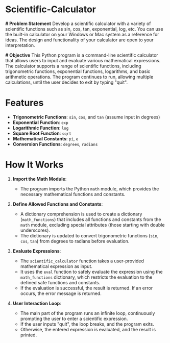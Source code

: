 # Scientific-Calculator

**# Problem Statement**
Develop a scientific calculator with a variety of scientific functions such as sin, cos, tan, exponential, log, etc. You can use the built-in calculator on your Windows or Mac system as a reference for ideas. The design and functionality of your calculator are open to your interpretation.

**# Objective**
This Python program is a command-line scientific calculator that allows users to input and evaluate various mathematical expressions. The calculator supports a range of scientific functions, including trigonometric functions, exponential functions, logarithms, and basic arithmetic operations. The program continues to run, allowing multiple calculations, until the user decides to exit by typing "quit".

# Features
- **Trigonometric Functions**: `sin`, `cos`, and `tan` (assume input in degrees)
- **Exponential Function**: `exp`
- **Logarithmic Function**: `log`
- **Square Root Function**: `sqrt`
- **Mathematical Constants**: `pi`, `e`
- **Conversion Functions**: `degrees`, `radians`

# How It Works

1. **Import the Math Module**:
   - The program imports the Python `math` module, which provides the necessary mathematical functions and constants.

3. **Define Allowed Functions and Constants**: 
   - A dictionary comprehension is used to create a dictionary (`math_functions`) that includes all functions and constants from the `math` module, excluding special attributes (those starting with double underscores).
   - The dictionary is updated to convert trigonometric functions (`sin`, `cos`, `tan`) from degrees to radians before evaluation.

4. **Evaluate Expressions**: 
   - The `scientific_calculator` function takes a user-provided mathematical expression as input.
   - It uses the `eval` function to safely evaluate the expression using the `math_functions` dictionary, which restricts the evaluation to the defined safe functions and constants.
   - If the evaluation is successful, the result is returned. If an error occurs, the error message is returned.

5. **User Interaction Loop**:
   - The main part of the program runs an infinite loop, continuously prompting the user to enter a scientific expression.
   - If the user inputs "quit", the loop breaks, and the program exits.
   - Otherwise, the entered expression is evaluated, and the result is printed.

